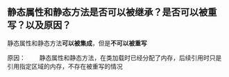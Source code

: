 ## 静态属性和静态方法是否可以被继承？是否可以被重写？以及原因？

静态属性和静态方法**可以被集成**，但是**不可以被重写**

原因：
&emsp;&emsp;静态属性和静态方法，在类加载时已经分配了内存，后续引用时只是引用指定区域的内存，不存在被重写的情况